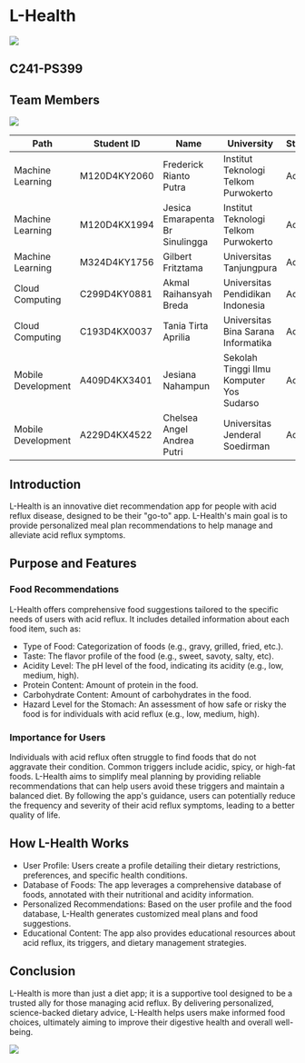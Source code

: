 # L-Health
<img src="https://storage.googleapis.com/cloud_architecture/L-HEALTH%20(C241-PS399)/1.png">

## C241-PS399
## Team Members
<img src="https://storage.googleapis.com/cloud_architecture/L-HEALTH%20(C241-PS399)/21.png">

| Path | Student ID              | Name                                   | University                                        | Status  |
|----------|-----------------|----------------------------------------|--------------------------------------------------|---------|
| Machine Learning     | M120D4KY2060    | Frederick Rianto Putra                 | Institut Teknologi Telkom Purwokerto              | Active  |
| Machine Learning       | M120D4KX1994    | Jesica Emarapenta Br Sinulingga        | Institut Teknologi Telkom Purwokerto              | Active  |
| Machine Learning       | M324D4KY1756    | Gilbert Fritztama                      | Universitas Tanjungpura                           | Active  |
| Cloud Computing      | C299D4KY0881    | Akmal Raihansyah Breda                 | Universitas Pendidikan Indonesia                  | Active  |
| Cloud Computing       | C193D4KX0037    | Tania Tirta Aprilia                    | Universitas Bina Sarana Informatika               | Active  |
| Mobile Development       | A409D4KX3401    | Jesiana Nahampun                       | Sekolah Tinggi Ilmu Komputer Yos Sudarso          | Active  |
| Mobile Development       | A229D4KX4522    | Chelsea Angel Andrea Putri             | Universitas Jenderal Soedirman                    | Active  |

## Introduction

L-Health is an innovative diet recommendation app for people with acid reflux disease, designed to be their "go-to" app. L-Health's main goal is to provide personalized meal plan recommendations to help manage and alleviate acid reflux symptoms.

## Purpose and Features

### Food Recommendations
L-Health offers comprehensive food suggestions tailored to the specific needs of users with acid reflux. It includes detailed information about each food item, such as:
- Type of Food: Categorization of foods (e.g., gravy, grilled, fried, etc.).
- Taste: The flavor profile of the food (e.g., sweet, savoty, salty, etc).
- Acidity Level: The pH level of the food, indicating its acidity (e.g., low, medium, high).
- Protein Content: Amount of protein in the food.
- Carbohydrate Content: Amount of carbohydrates in the food.
- Hazard Level for the Stomach: An assessment of how safe or risky the food is for individuals with acid reflux (e.g., low, medium, high).

### Importance for Users
Individuals with acid reflux often struggle to find foods that do not aggravate their condition. Common triggers include acidic, spicy, or high-fat foods. L-Health aims to simplify meal planning by providing reliable recommendations that can help users avoid these triggers and maintain a balanced diet. By following the app's guidance, users can potentially reduce the frequency and severity of their acid reflux symptoms, leading to a better quality of life.

## How L-Health Works

- User Profile: Users create a profile detailing their dietary restrictions, preferences, and specific health conditions.
- Database of Foods: The app leverages a comprehensive database of foods, annotated with their nutritional and acidity information.
- Personalized Recommendations: Based on the user profile and the food database, L-Health generates customized meal plans and food suggestions.
- Educational Content: The app also provides educational resources about acid reflux, its triggers, and dietary management strategies.

## Conclusion
L-Health is more than just a diet app; it is a supportive tool designed to be a trusted ally for those managing acid reflux. By delivering personalized, science-backed dietary advice, L-Health helps users make informed food choices, ultimately aiming to improve their digestive health and overall well-being.

<img src="https://storage.googleapis.com/cloud_architecture/L-HEALTH%20(C241-PS399)/22.png">
